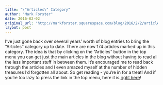 ```yaml
---
title: "\"Articles\" Category"
author: "Mark Forster"
date: 2016-02-02
original_url: "http://markforster.squarespace.com/blog/2016/2/2/articles-category.html"
layout: post
---
```


I’ve just gone back over several years’ worth of blog entries to bring the “Articles” category up to date. There are now 174 articles marked up in this category.
The idea is that by clicking on the “Articles” button in the top menu you can get just the main articles in the blog without having to read all the less important stuff in between them.
It’s encouraged me to read back through the articles and I even amazed myself at the number of hidden treasures I’d forgotten all about.
So get reading - you’re in for a treat!
And if you’re too lazy to press the link in the top menu, here it is [right here](http://markforster.squarespace.com/blog/category/articles)!
